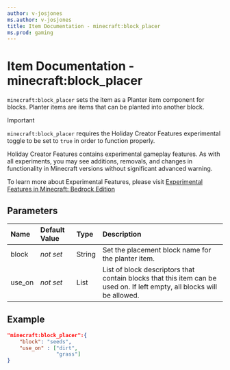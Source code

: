 ```yaml
---
author: v-josjones
ms.author: v-josjones
title: Item Documentation - minecraft:block_placer
ms.prod: gaming
---
```


# Item Documentation - minecraft:block_placer

`minecraft:block_placer` sets the item as a Planter item component for blocks. Planter items are items that can be planted into another block.

>[!IMPORTANT]
> `minecraft:block_placer` requires the Holiday Creator Features experimental toggle to be set to `true` in order to function properly.
>
>Holiday Creator Features contains experimental gameplay features. As with all experiments, you may see additions, removals, and changes in functionality in Minecraft versions without significant advanced warning.
>
>To learn more about Experimental Features, please visit [Experimental Features in Minecraft: Bedrock Edition](../../../../../Documents/ExperimentalFeaturesToggle.md)

## Parameters

|Name |Default Value  |Type  |Description  |
|:----------|:----------|:----------|:----------|
|block|*not set* |String | Set the placement block name for the planter item.|
|use_on |*not set*  | List| List of block descriptors that contain blocks that this item can be used on. If left empty, all blocks will be allowed.|

## Example

```json
"minecraft:block_placer":{
    "block": "seeds",
    "use_on" : ["dirt",
                "grass"]
}
```
